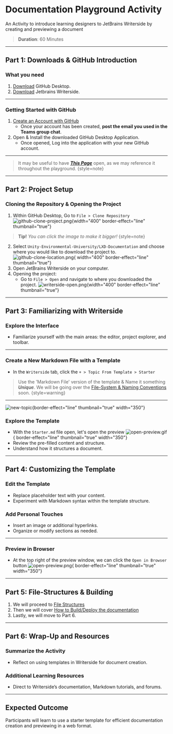 # Documentation Playground Activity

An Activity to introduce learning designers to JetBrains Writerside by creating and previewing a document

>**Duration**: 60 Minutes

---

## Part 1: Downloads & GitHub Introduction

### What you need
1. [Download](https://desktop.github.com/) GitHub Desktop.
2. [Download](https://www.jetbrains.com/writerside/download/) Jetbrains Writerside.
---

### Getting Started with GitHub
1. [Create an Account with GitHub](https://github.com/signup)
    - Once your account has been created, **post the email you used in the Teams group chat**.
2. Open & Install the downloaded GitHub Desktop Application.
    - Once opened, Log into the application with your new GitHub account.
---
> It may be useful to have [_**This Page**_](https://github.com/Unity-Environmental-University/lxd-documentation) 
> open, as we may reference it throughout the playground.
> {style=note}
---


## Part 2: Project Setup

### Cloning the Repository & Opening the Project
1. Within GitHub Desktop, Go to `File > Clone Repository`
![github-clone-project.png](github-clone-project.png){width="400" border-effect="line" thumbnail="true"}
>**Tip!** _You can click the image to make it bigger!_
>{style=note}
<!-- This is done with the 'thumbnail' element attached to the image -->

2. Select `Unity-Environmental-University/LXD-Documentation` and choose where you would like to download the project to.
![github-clone-location.png](github-clone-location.png){ width="400" border-effect="line" thumbnail="true"}
3. Open JetBrains Writerside on your computer.
4. Opening the project:
    - Go to `File > Open` and navigate to where you downloaded the project.
![writerside-open.png](writerside-open.png){width="400" border-effect="line" thumbnail="true"}

---

## Part 3: Familiarizing with Writerside

### Explore the Interface
- Familiarize yourself with the main areas: the editor, project explorer, and toolbar.

---

### Create a New Markdown File with a Template
- In the `Writerside` tab, click the `+ > Topic From Template > Starter` 
> Use the 'Markdown File' version of the template & Name it something _**Unique**_.
> We will be going over the [File-System & Naming Conventions](file-structure.md) soon.
>{style=warning}
---
 ![new-topic](new_topic_options.png){border-effect="line" thumbnail="true" width="350"}


### Explore the Template
- With the `Starter.md` file open, let's open the preview
    ![open-preview.gif](openpreview.gif){ border-effect="line" thumbnail="true" width="350"}
- Review the pre-filled content and structure.
- Understand how it structures a document.

---

## Part 4: Customizing the Template

### Edit the Template
- Replace placeholder text with your content.
- Experiment with Markdown syntax within the template structure.

### Add Personal Touches
- Insert an image or additional hyperlinks.
- Organize or modify sections as needed.

---

### Preview in Browser
- At the top right of the preview window, we can click the `Open in Browser` button
   ![open-preview.png](open-preview.png){ border-effect="line" thumbnail="true" width="350"}

---

## Part 5: File-Structures & Building

1. We will proceed to [File Structures](file-structure.md)
2. Then we will cover [How to Build/Deploy the documentation](How-To-Build.md)
3. Lastly, we will move to Part 6.
---

## Part 6: Wrap-Up and Resources

### Summarize the Activity
- Reflect on using templates in Writerside for document creation.

### Additional Learning Resources
- Direct to Writerside’s documentation, Markdown tutorials, and forums.

---

## Expected Outcome
Participants will learn to use a starter template for efficient documentation creation and previewing in a web format.
